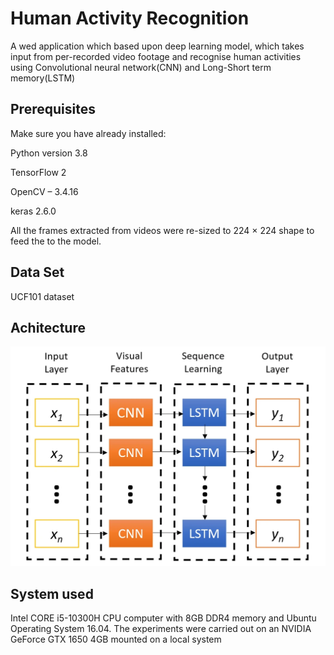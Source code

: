 
# Human Activity Recognition

A wed application which based upon deep learning 
model, which takes input from per-recorded video 
footage and recognise human activities using 
Convolutional neural network(CNN) and Long-Short term 
memory(LSTM)




## Prerequisites

Make sure you have already installed:

Python version 3.8 

TensorFlow 2 

OpenCV – 3.4.16 

keras 2.6.0 


All the frames extracted from videos were re-sized to 224 × 224 shape to feed the to the model.
## Data Set
UCF101 dataset

## Achitecture

![](architecture.png)


## System used

Intel CORE i5-10300H CPU computer with 8GB 
DDR4 memory and Ubuntu Operating System 16.04. The experiments were carried 
out on an NVIDIA GeForce GTX 1650 4GB mounted on a local system
